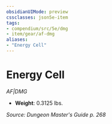```yaml
---
obsidianUIMode: preview
cssclasses: json5e-item
tags:
- compendium/src/5e/dmg
- item/gear/af-dmg
aliases: 
- "Energy Cell"
---
```

# Energy Cell
*AF|DMG*  

- **Weight**: 0.3125 lbs.

*Source: Dungeon Master's Guide p. 268*